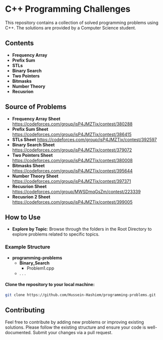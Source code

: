 # C++ Programming Challenges

This repository contains a collection of solved programming problems using C++. The solutions are provided by a Computer Science student.

## Contents
- **Frequency Array** 
- **Prefix Sum** 
- **STLs** 
- **Binary Search** 
- **Two Pointers**
- **Bitmasks** 
- **Number Theory** 
- **Recusrion** 

## Source of Problems
- **Frequency Array Sheet** https://codeforces.com/group/isP4JMZTix/contest/380288 
- **Prefix Sum Sheet** https://codeforces.com/group/isP4JMZTix/contest/386415
- **STLs Sheet** https://codeforces.com/group/isP4JMZTix/contest/392597
- **Binary Search Sheet** https://codeforces.com/group/isP4JMZTix/contest/379072
- **Two Pointers Sheet** https://codeforces.com/group/isP4JMZTix/contest/380008
- **Bitmasks Sheet** https://codeforces.com/group/isP4JMZTix/contest/395644
- **Number Theory Sheet** https://codeforces.com/group/isP4JMZTix/contest/397371
- **Recusrion Sheet** https://codeforces.com/group/MWSDmqGsZm/contest/223339
- **Recusrion 2 Sheet** https://codeforces.com/group/isP4JMZTix/contest/399005

## How to Use

- **Explore by Topic**: Browse through the folders in the Root Directory to explore problems related to specific topics.

### Example Structure
- **programming-problems**
    - **Binary_Search**
      - Problem1.cpp
    - . . . 

#### Clone the repository to your local machine:
   ```bash
   git clone https://github.com/Hussein-Hashiem/programming-problems.git
   ```
## Contributing
Feel free to contribute by adding new problems or improving existing solutions. Please follow the existing structure and ensure your code is well-documented. Submit your changes via a pull request.

